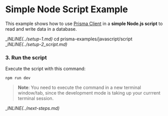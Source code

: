 # Simple Node Script Example

This example shows how to use [Prisma Client](https://github.com/prisma/prisma2/blob/master/docs/prisma-client-js/api.md) in a **simple Node.js script** to read and write data in a database.

__INLINE(../_setup-1.md)__
cd prisma-examples/javascript/script
__INLINE(../_setup-2_script.md)__

### 3. Run the script

Execute the script with this command: 

```
npm run dev
```

> **Note**: You need to execute the command in a new terminal window/tab, since the development mode is taking up your currrent terminal session.

__INLINE(../_next-steps.md)__
